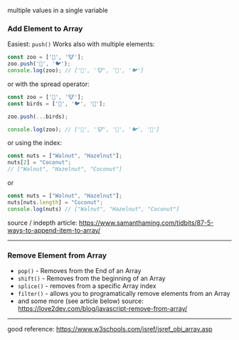 multiple values in a single variable

### Add Element to Array
Easiest: `push()`
Works also with multiple elements:
```js
const zoo = ['🦊', '🐮'];
zoo.push('🐧', '🐦');
console.log(zoo); // ['🦊', '🐮', '🐧', '🐦']
```
or with the spread operator:
```js
const zoo = ['🦊', '🐮'];
const birds = ['🐧', '🐦', '🐤'];

zoo.push(...birds);

console.log(zoo); // ['🦊', '🐮', '🐧', '🐦', '🐤']
```
or using the index:
```js
const nuts = ["Walnut", "Hazelnut"];
nuts[2] = "Coconut";
// ["Walnut", "Hazelnut", "Coconut"]
```
or
```js
const nuts = ["Walnut", "Hazelnut"];
nuts[nuts.length] = "Coconut";
console.log(nuts) // ["Walnut", "Hazelnut", "Coconut"]
```
source / indepth article: https://www.samanthaming.com/tidbits/87-5-ways-to-append-item-to-array/
___


### Remove Element from Array
- `pop()` - Removes from the End of an Array
- `shift()` - Removes from the beginning of an Array
- `splice()` - removes from a specific Array index
- `filter()` - allows you to programatically remove elements from an Array
- and some more (see article below)
source: https://love2dev.com/blog/javascript-remove-from-array/
___

good reference: https://www.w3schools.com/jsref/jsref_obj_array.asp
